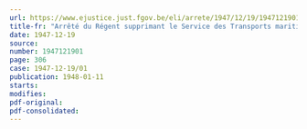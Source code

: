 ```yaml
---
url: https://www.ejustice.just.fgov.be/eli/arrete/1947/12/19/1947121901/justel
title-fr: "Arrêté du Régent supprimant le Service des Transports maritimes et transférant ses attributions au Commissariat maritime de l'Escaut"
date: 1947-12-19
source:
number: 1947121901
page: 306
case: 1947-12-19/01
publication: 1948-01-11
starts:
modifies:
pdf-original:
pdf-consolidated:
---
```



